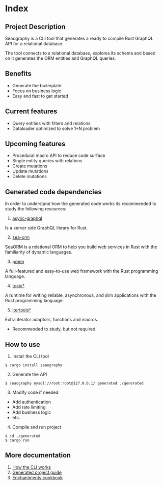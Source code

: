 # Index

## Project Description

Seaography is a CLI tool that generates a ready to compile Rust GraphQL API for a relational database.

The tool connects to a relational database, explores its schema and based on it generates the ORM entities and GraphQL queries.

## Benefits

* Generate the boilerplate
* Focus on business logic
* Easy and fast to get started


## Current features

* Query entities with filters and relations
* Dataloader optimized to solve 1+N problem

## Upcoming features
* Procedural macro API to reduce code surface
* Single entity queries with relations
* Create mutations
* Update mutations
* Delete mutations

## Generated code dependencies

In order to understand how the generated code works its recommended to study the following resources:

1. [async-graphql](https://docs.rs/async-graphql/latest/async_graphql/)

  Is a server side GraphQL library for Rust.

2. [sea-orm](https://docs.rs/sea-orm/latest/sea_orm/)

  SeaORM is a relational ORM to help you build web services in Rust with the familiarity of dynamic languages.

3. [poem](https://docs.rs/crate/poem/latest)

  A full-featured and easy-to-use web framework with the Rust programming language.

4. [tokio*](https://docs.rs/tokio/latest/tokio/)

  A runtime for writing reliable, asynchronous, and slim applications with the Rust programming language.

5. [itertools*](https://docs.rs/itertools/latest/itertools/)

  Extra iterator adaptors, functions and macros.

* Recommended to study, but not required

## How to use

1. Install the CLI tool
  ```shell
  $ cargo install seaography
  ```

2. Generate the API
  ```shell
  $ seaography mysql://root:root@127.0.0.1/ generated ./generated
  ```

3. Modify code if needed
  * Add authentication
  * Add rate limiting
  * Add business logic
  * etc.

4. Compile and run project
  ```shell
  $ cd ./generated
  $ cargo run
  ```

## More documentation

1. [How the CLI works](/docs/tool-internals)
2. [Generated project guide](/docs/generated-project-structure)
3. [Enchantments cookbook](/docs/enchantments-cookbook)